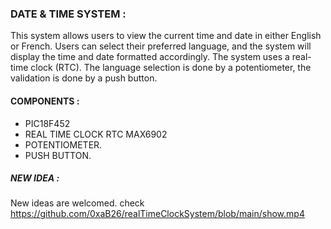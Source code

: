 ### DATE & TIME SYSTEM : 
This system allows users to view the current time and date in either English or French.
Users can select their preferred language, and the system will display the time and date formatted accordingly. The system uses a real-time clock (RTC).
The language selection is done by a potentiometer, the validation is done by a push button.

#### COMPONENTS : 
- PIC18F452
- REAL TIME CLOCK RTC MAX6902
- POTENTIOMETER.
- PUSH BUTTON.


##### NEW IDEA : 
New ideas are welcomed.
check https://github.com/0xaB26/realTimeClockSystem/blob/main/show.mp4
